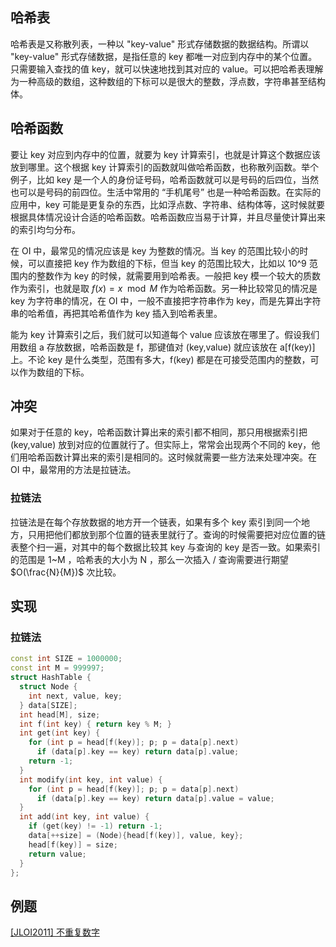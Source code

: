 ## 哈希表

哈希表是又称散列表，一种以 "key-value" 形式存储数据的数据结构。所谓以 "key-value" 形式存储数据，是指任意的 key 都唯一对应到内存中的某个位置。只需要输入查找的值 key，就可以快速地找到其对应的 value。可以把哈希表理解为一种高级的数组，这种数组的下标可以是很大的整数，浮点数，字符串甚至结构体。

## 哈希函数

要让 key 对应到内存中的位置，就要为 key 计算索引，也就是计算这个数据应该放到哪里。这个根据 key 计算索引的函数就叫做哈希函数，也称散列函数。举个例子，比如 key 是一个人的身份证号码，哈希函数就可以是号码的后四位，当然也可以是号码的前四位。生活中常用的 “手机尾号” 也是一种哈希函数。在实际的应用中，key 可能是更复杂的东西，比如浮点数、字符串、结构体等，这时候就要根据具体情况设计合适的哈希函数。哈希函数应当易于计算，并且尽量使计算出来的索引均匀分布。

在 OI 中，最常见的情况应该是 key 为整数的情况。当 key 的范围比较小的时候，可以直接把 key 作为数组的下标，但当 key 的范围比较大，比如以 10^9 范围内的整数作为 key 的时候，就需要用到哈希表。一般把 key 模一个较大的质数作为索引，也就是取 $f(x)=x \mod M$ 作为哈希函数。另一种比较常见的情况是 key 为字符串的情况，在 OI 中，一般不直接把字符串作为 key，而是先算出字符串的哈希值，再把其哈希值作为 key 插入到哈希表里。

能为 key 计算索引之后，我们就可以知道每个 value 应该放在哪里了。假设我们用数组 a 存放数据，哈希函数是 f，那键值对 (key,value) 就应该放在 a[f(key)] 上。不论 key 是什么类型，范围有多大，f(key) 都是在可接受范围内的整数，可以作为数组的下标。

## 冲突

如果对于任意的 key，哈希函数计算出来的索引都不相同，那只用根据索引把 (key,value) 放到对应的位置就行了。但实际上，常常会出现两个不同的 key，他们用哈希函数计算出来的索引是相同的。这时候就需要一些方法来处理冲突。在 OI 中，最常用的方法是拉链法。

### 拉链法

拉链法是在每个存放数据的地方开一个链表，如果有多个 key 索引到同一个地方，只用把他们都放到那个位置的链表里就行了。查询的时候需要把对应位置的链表整个扫一遍，对其中的每个数据比较其 key 与查询的 key 是否一致。如果索引的范围是 1~M ，哈希表的大小为 N ，那么一次插入 / 查询需要进行期望 $O(\frac{N}{M})$ 次比较。

## 实现

### 拉链法

```cpp
const int SIZE = 1000000;
const int M = 999997;
struct HashTable {
  struct Node {
    int next, value, key;
  } data[SIZE];
  int head[M], size;
  int f(int key) { return key % M; }
  int get(int key) {
    for (int p = head[f(key)]; p; p = data[p].next)
      if (data[p].key == key) return data[p].value;
    return -1;
  }
  int modify(int key, int value) {
    for (int p = head[f(key)]; p; p = data[p].next)
      if (data[p].key == key) return data[p].value = value;
  }
  int add(int key, int value) {
    if (get(key) != -1) return -1;
    data[++size] = (Node){head[f(key)], value, key};
    head[f(key)] = size;
    return value;
  }
};
```

## 例题

[\[JLOI2011\] 不重复数字](https://www.lydsy.com/JudgeOnline/problem.php?id=2761)
